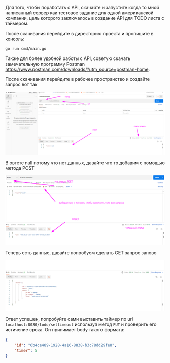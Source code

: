 Для того, чтобы поработать с API, скачайте и запустите когда то мной написанный сервер как тестовое задание для одной американской компании, цель которого заключалось в создание API для TODO листа с таймером.

После скачивания перейдите в директорию проекта и пропишите в консоль:

```bash
go run cmd/main.go
```

Также для более удобной работы с API, советую скачать замечательную программу Postman https://www.postman.com/downloads/?utm_source=postman-home.

После скачивания перейдите в рабочее пространство и создайте запрос вот так

![](2022-08-28_23-02.png)

В овтете null потому что нет данных, давайте что то добавим с помощью метода POST

![](2022-08-28_22-44.png)

Теперь есть данные, давайте попробуем сделать GET запрос заново

![](2022-08-28_22-47.png)

Ответ успешен, попробуйте сами выставить таймер по url `localhost:8080/todo/settimeout` используя метод `PUT` и проверить его истичение срока. Он принимает body такого формата:
```json
{
    "id": "6b4ce489-1928-4a16-8838-b3c78dd29fe8",
    "timer": 5
}
``` 